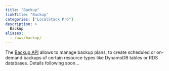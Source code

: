 ```yaml
---
title: "Backup"
linkTitle: "Backup"
categories: ["LocalStack Pro"]
description: >
  Backup
aliases:
  - /aws/backup/
---
```


The [Backup API](https://docs.aws.amazon.com/aws-backup/) allows to manage backup plans, to create scheduled or on-demand backups of certain resource types like DynamoDB tables or RDS databases. Details following soon...
